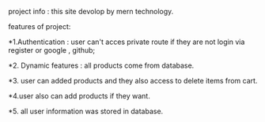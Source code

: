 project info : this site devolop by mern technology. 


features of project:



*1.Authentication : user can't acces private route if they are not login via register or google , github;

*2. Dynamic features : all products come from database. 

*3. user can added products and they also access to delete items from cart.

*4.user also can add products if they want.

*5. all user information was stored in database.

